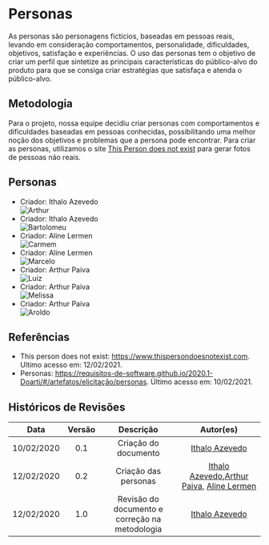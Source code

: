 # Personas
As personas são personagens fictícios, baseadas em pessoas reais, levando em consideração comportamentos, personalidade, dificuldades, objetivos, satisfação e experiências. O uso das personas tem o objetivo de criar um perfil que sintetize as principais características do público-alvo do produto para que se consiga criar estratégias que satisfaça e atenda o público-alvo.

## Metodologia
Para o projeto, nossa equipe decidiu criar personas com comportamentos e dificuldades baseadas em pessoas conhecidas, possibilitando uma melhor noção dos objetivos e problemas que a persona pode encontrar. Para criar as personas, utilizamos o site [This Person does not exist](https://www.thispersondoesnotexist.com) para gerar fotos de pessoas não reais. 

## Personas
- Criador: Ithalo Azevedo
  <br/> ![Arthur](../../assets/images/02-requisitos/personas/arthur.png)
- Criador: Ithalo Azevedo
  <br/> ![Bartolomeu](../../assets/images/02-requisitos/personas/bartolomeu.png)
- Criador: Aline Lermen
  <br/> ![Carmem](../../assets/images/02-requisitos/personas/carmem.png)
- Criador: Aline Lermen
  <br/> ![Marcelo](../../assets/images/02-requisitos/personas/marcelo.png)
- Criador: Arthur Paiva
  <br/> ![Luiz](../../assets/images/02-requisitos/personas/luiz.png)
- Criador: Arthur Paiva
  <br/> ![Melissa](../../assets/images/02-requisitos/personas/melissa.png)
- Criador: Arthur Paiva
  <br/> ![Aroldo](../../assets/images/02-requisitos/personas/aroldo.png)
## Referências

- This person does not exist: https://www.thispersondoesnotexist.com. Ultimo acesso em: 12/02/2021.
- Personas: https://requisitos-de-software.github.io/2020.1-Doarti/#/artefatos/elicitação/personas. Último acesso em: 10/02/2021.

## Históricos de Revisões

|    Data    | Versão |                   Descrição                    |                                                                     Autor(es)                                                                      |
| :--------: | :----: | :--------------------------------------------: | :------------------------------------------------------------------------------------------------------------------------------------------------: |
| 10/02/2020 |  0.1   |              Criação do documento              |                                                 [Ithalo Azevedo](https://github.com/ithaloazevedo)                                                 |
| 12/02/2020 |  0.2   |              Criação das personas              | [Ithalo Azevedo](https://github.com/ithaloazevedo),[Arthur Paiva](https://github.com/ArthurPaivaT), [Aline Lermen](https://github.com/AlineLermen) |
| 12/02/2020 |  1.0   | Revisão do documento e correção na metodologia |                                                 [Ithalo Azevedo](https://github.com/ithaloazevedo)                                                 |